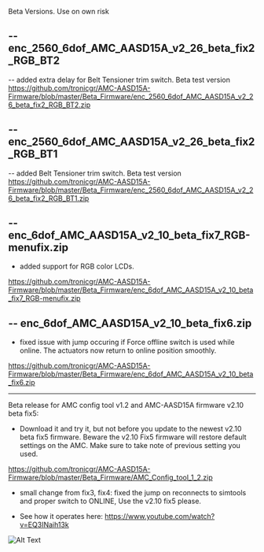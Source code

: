 Beta Versions. Use on own risk

-- enc_2560_6dof_AMC_AASD15A_v2_26_beta_fix2_RGB_BT2
--------------------------------------------------
-- added extra delay for Belt Tensioner trim switch. Beta test version
https://github.com/tronicgr/AMC-AASD15A-Firmware/blob/master/Beta_Firmware/enc_2560_6dof_AMC_AASD15A_v2_26_beta_fix2_RGB_BT2.zip


-- enc_2560_6dof_AMC_AASD15A_v2_26_beta_fix2_RGB_BT1
--------------------------------------------------
-- added Belt Tensioner trim switch. Beta test version
https://github.com/tronicgr/AMC-AASD15A-Firmware/blob/master/Beta_Firmware/enc_2560_6dof_AMC_AASD15A_v2_26_beta_fix2_RGB_BT1.zip





-- enc_6dof_AMC_AASD15A_v2_10_beta_fix7_RGB-menufix.zip
--------------------------------------------------
- added support for RGB color LCDs.

https://github.com/tronicgr/AMC-AASD15A-Firmware/blob/master/Beta_Firmware/enc_6dof_AMC_AASD15A_v2_10_beta_fix7_RGB-menufix.zip



-- enc_6dof_AMC_AASD15A_v2_10_beta_fix6.zip
--------------------------------------------------

- fixed issue with jump occuring if Force offline switch is used while online. The actuators now return to online position smoothly.

https://github.com/tronicgr/AMC-AASD15A-Firmware/blob/master/Beta_Firmware/enc_6dof_AMC_AASD15A_v2_10_beta_fix6.zip




--------------------------------------------------
Beta release for AMC config tool v1.2 and AMC-AASD15A firmware v2.10 beta fix5:

- Download it and try it, but not before you update to the newest v2.10 beta fix5 firmware. Beware the v2.10 Fix5 firmware will restore default settings on the AMC. Make sure to take note of previous setting you used.

https://github.com/tronicgr/AMC-AASD15A-Firmware/blob/master/Beta_Firmware/AMC_Config_tool_1_2.zip

- small change from fix3, fix4: fixed the jump on reconnects to simtools and proper switch to ONLINE, Use the v2.10 fix5 please.

- See how it operates here: https://www.youtube.com/watch?v=EQ3INaih13k

![Alt Text](https://github.com/tronicgr/AMC-AASD15A-Firmware/blob/master/Beta_Firmware/AMC-Config-tool-v1_2_AASD.jpg)

